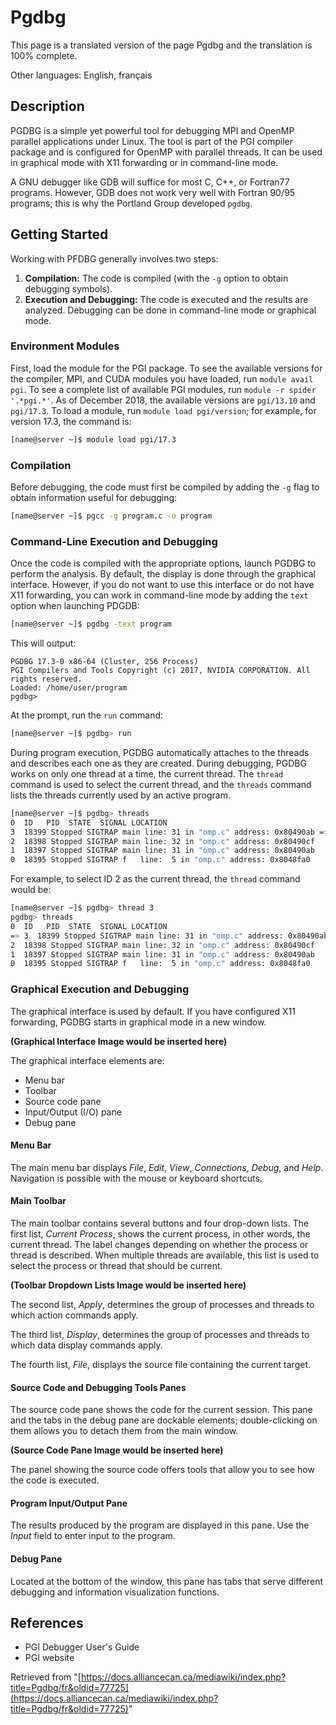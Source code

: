 # Pgdbg

This page is a translated version of the page Pgdbg and the translation is 100% complete.

Other languages: English, français

## Description

PGDBG is a simple yet powerful tool for debugging MPI and OpenMP parallel applications under Linux.  The tool is part of the PGI compiler package and is configured for OpenMP with parallel threads. It can be used in graphical mode with X11 forwarding or in command-line mode.

A GNU debugger like GDB will suffice for most C, C++, or Fortran77 programs. However, GDB does not work very well with Fortran 90/95 programs; this is why the Portland Group developed `pgdbg`.


## Getting Started

Working with PFDBG generally involves two steps:

1. **Compilation:** The code is compiled (with the `-g` option to obtain debugging symbols).
2. **Execution and Debugging:** The code is executed and the results are analyzed. Debugging can be done in command-line mode or graphical mode.


### Environment Modules

First, load the module for the PGI package. To see the available versions for the compiler, MPI, and CUDA modules you have loaded, run `module avail pgi`. To see a complete list of available PGI modules, run `module -r spider '.*pgi.*'`. As of December 2018, the available versions are `pgi/13.10` and `pgi/17.3`. To load a module, run `module load pgi/version`; for example, for version 17.3, the command is:

```bash
[name@server ~]$ module load pgi/17.3
```

### Compilation

Before debugging, the code must first be compiled by adding the `-g` flag to obtain information useful for debugging:

```bash
[name@server ~]$ pgcc -g program.c -o program
```

### Command-Line Execution and Debugging

Once the code is compiled with the appropriate options, launch PGDBG to perform the analysis. By default, the display is done through the graphical interface. However, if you do not want to use this interface or do not have X11 forwarding, you can work in command-line mode by adding the `text` option when launching PDGDB:

```bash
[name@server ~]$ pgdbg -text program
```

This will output:

```
PGDBG 17.3-0 x86-64 (Cluster, 256 Process)
PGI Compilers and Tools Copyright (c) 2017, NVIDIA CORPORATION. All rights reserved.
Loaded: /home/user/program
pgdbg>
```

At the prompt, run the `run` command:

```bash
[name@server ~]$ pgdbg> run
```

During program execution, PGDBG automatically attaches to the threads and describes each one as they are created. During debugging, PGDBG works on only one thread at a time, the current thread. The `thread` command is used to select the current thread, and the `threads` command lists the threads currently used by an active program.

```bash
[name@server ~]$ pgdbg> threads
0  ID   PID  STATE  SIGNAL LOCATION
3  18399 Stopped SIGTRAP main line: 31 in "omp.c" address: 0x80490ab =>
2  18398 Stopped SIGTRAP main line: 32 in "omp.c" address: 0x80490cf
1  18397 Stopped SIGTRAP main line: 31 in "omp.c" address: 0x80490ab
0  18395 Stopped SIGTRAP f   line:  5 in "omp.c" address: 0x8048fa0
```

For example, to select ID 2 as the current thread, the `thread` command would be:

```bash
[name@server ~]$ pgdbg> thread 3
pgdbg> threads
0  ID   PID  STATE  SIGNAL LOCATION
=> 3  18399 Stopped SIGTRAP main line: 31 in "omp.c" address: 0x80490ab
2  18398 Stopped SIGTRAP main line: 32 in "omp.c" address: 0x80490cf
1  18397 Stopped SIGTRAP main line: 31 in "omp.c" address: 0x80490ab
0  18395 Stopped SIGTRAP f   line:  5 in "omp.c" address: 0x8048fa0
```

### Graphical Execution and Debugging

The graphical interface is used by default. If you have configured X11 forwarding, PGDBG starts in graphical mode in a new window.

**(Graphical Interface Image would be inserted here)**

The graphical interface elements are:

* Menu bar
* Toolbar
* Source code pane
* Input/Output (I/O) pane
* Debug pane


#### Menu Bar

The main menu bar displays *File*, *Edit*, *View*, *Connections*, *Debug*, and *Help*. Navigation is possible with the mouse or keyboard shortcuts.

#### Main Toolbar

The main toolbar contains several buttons and four drop-down lists. The first list, *Current Process*, shows the current process, in other words, the current thread. The label changes depending on whether the process or thread is described. When multiple threads are available, this list is used to select the process or thread that should be current.

**(Toolbar Dropdown Lists Image would be inserted here)**

The second list, *Apply*, determines the group of processes and threads to which action commands apply.

The third list, *Display*, determines the group of processes and threads to which data display commands apply.

The fourth list, *File*, displays the source file containing the current target.

#### Source Code and Debugging Tools Panes

The source code pane shows the code for the current session. This pane and the tabs in the debug pane are dockable elements; double-clicking on them allows you to detach them from the main window.

**(Source Code Pane Image would be inserted here)**

The panel showing the source code offers tools that allow you to see how the code is executed.

#### Program Input/Output Pane

The results produced by the program are displayed in this pane. Use the *Input* field to enter input to the program.

#### Debug Pane

Located at the bottom of the window, this pane has tabs that serve different debugging and information visualization functions.


## References

* PGI Debugger User's Guide
* PGI website


Retrieved from "[https://docs.alliancecan.ca/mediawiki/index.php?title=Pgdbg/fr&oldid=77725](https://docs.alliancecan.ca/mediawiki/index.php?title=Pgdbg/fr&oldid=77725)"
